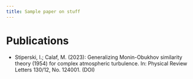 ```yaml
---
title: Sample paper on stuff
---
```


# Publications

- Stiperski, I.; Calaf, M. (2023): Generalizing Monin-Obukhov similarity theory (1954) for complex atmospheric turbulence.
    In: Physical Review Letters 130/12, No. 124001. (DOI)
